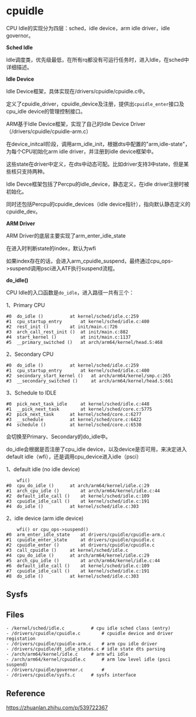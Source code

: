 # cpuidle

CPU Idle的实现分为四层：sched，idle device，arm idle driver，idle governor。

**Sched Idle**

Idle调度类，优先级最低，在所有rq都没有可运行任务时，进入Idle，在sched中详细描述。

**Idle Device**

Idle Device框架，具体实现在/drivers/cpuidle/cpuidle.c中。

定义了cpuidle_driver，cpuidle_device及注册，提供出`cpuidle_enter`接口及cpu_idle device的管理控制接口。

ARM基于Idle Device框架，实现了自己的Idle Device Driver（/drivers/cpuidle/cpuidle-arm.c）

在device_initcall阶段，调用arm_idle_init，根据dts中配置的"arm,idle-state"，为每个CPU初始化arm idle driver，并注册到idle device框架中。

这些state在driver中定义，在dts中动态可配。比如driver支持3中state，但是某些核只支持两种。

Idle Devce框架包括了Percpu的idle_device，静态定义，在idle driver注册时被初始化。

同时还包括Percpu的cpuidle_devices（idle device指针），指向默认静态定义的cpuidle_dev。

**ARM Driver**

ARM Driver的底层主要实现了arm_enter_idle_state

在进入时判断state的index，默认为wfi

如果index存在的话，会进入arm_cpuidle_suspend，最终通过cpu_ops->suspend调用psci进入ATF执行suspend流程。

**do_idle()**

CPU Idle的入口函数是`do_idle`，进入路径一共有三个：

1、Primary CPU

```
#0  do_idle () 			at kernel/sched/idle.c:259
#1  cpu_startup_entry 		at kernel/sched/idle.c:400
#2  rest_init () 		at init/main.c:726
#3  arch_call_rest_init () 	at init/main.c:882
#4  start_kernel () 		at init/main.c:1137
#5  __primary_switched () 	at arch/arm64/kernel/head.S:468
```

2、Secondary CPU

```
#0  do_idle () 			at kernel/sched/idle.c:259
#1  cpu_startup_entry 		at kernel/sched/idle.c:400
#2  secondary_start_kernel () 	at arch/arm64/kernel/smp.c:265
#3  __secondary_switched () 	at arch/arm64/kernel/head.S:661
```

3、Schedule to IDLE

```
#0  pick_next_task_idle 	at kernel/sched/idle.c:448
#1  __pick_next_task     	at kernel/sched/core.c:5775
#2  pick_next_task 	 	at kernel/sched/core.c:6277
#3  __schedule 			at kernel/sched/core.c:6422
#4  schedule () 		at kernel/sched/core.c:6530
```

会切换至Primary、Secondary的do_idle中。

do_idle会根据是否注册了cpu_idle device，以及device是否可用，来决定进入default idle（wfi），还是调用cpu_device进入idle（psci）

1、default idle (no idle device)

```
    wfi()
#0  cpu_do_idle () 		at arch/arm64/kernel/idle.c:29
#1  arch_cpu_idle () 		at arch/arm64/kernel/idle.c:44
#2  default_idle_call () 	at kernel/sched/idle.c:109
#3  cpuidle_idle_call () 	at kernel/sched/idle.c:191
#4  do_idle () 			at kernel/sched/idle.c:303
```

2、idle device (arm idle device)

```
    wfi() or cpu_ops->suspend()
#0  arm_enter_idle_state	at drivers/cpuidle/cpuidle-arm.c
#1  cpuidle_enter_state		at drivers/cpuidle/cpuidle.c
#2  cpuidle_enter ()		at drivers/cpuidle/cpuidle.c
#3  call_cpuidle ()		at kernel/sched/idle.c
#4  cpu_do_idle () 		at arch/arm64/kernel/idle.c:29
#5  arch_cpu_idle () 		at arch/arm64/kernel/idle.c:44
#6  default_idle_call () 	at kernel/sched/idle.c:109
#7  cpuidle_idle_call () 	at kernel/sched/idle.c:191
#8  do_idle () 			at kernel/sched/idle.c:303
```

## Sysfs




## Files

```
- /kernel/sched/idle.c			# cpu idle sched class (entry)
- /drivers/cpuidle/cpuidle.c		# cpuidle device and driver registation
- /drivers/cpuidle/cpuidle-arm.c	# arm cpu idle driver
- /drivers/cpuidle/dt_idle_states.c	# idle state dts parsing
- /arch/arm64/kernel/idle.c		# arm wfi idle
- /arch/arm64/kernel/cpuidle.c		# arm low level idle (psci suspend)
- /drivers/cpuidle/governor.c		#
- /drivers/cpuidle/sysfs.c		# sysfs interface

```

## Reference

https://zhuanlan.zhihu.com/p/539722367